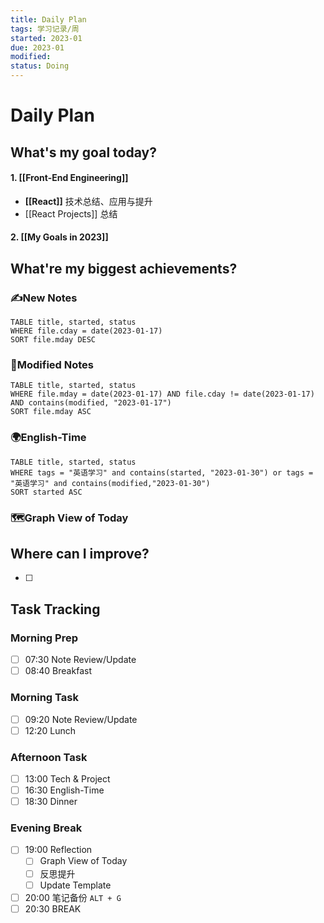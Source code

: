 ```yaml
---
title: Daily Plan
tags: 学习记录/周
started: 2023-01
due: 2023-01
modified: 
status: Doing
---
```

# Daily Plan
## What's my goal today?
#### 1. [[Front-End Engineering]]
- **[[React]]** 技术总结、应用与提升
- [[React Projects]] 总结
#### 2. [[My Goals in 2023]]

## What're my biggest achievements?
### ✍️New Notes
```dataview
TABLE title, started, status
WHERE file.cday = date(2023-01-17)
SORT file.mday DESC
```

### 📝Modified Notes

```dataview
TABLE title, started, status
WHERE file.mday = date(2023-01-17) AND file.cday != date(2023-01-17) AND contains(modified, "2023-01-17")
SORT file.mday ASC
```
### 🌍English-Time
```dataview
TABLE title, started, status
WHERE tags = "英语学习" and contains(started, "2023-01-30") or tags = "英语学习" and contains(modified,"2023-01-30") 
SORT started ASC
```
### 🗺️Graph View of Today

## Where can I improve?
- [ ] 
## Task Tracking
### Morning Prep
- [ ] 07:30 Note Review/Update
- [ ] 08:40 Breakfast
### Morning Task
- [ ] 09:20 Note Review/Update
- [ ] 12:20 Lunch
### Afternoon Task
- [ ] 13:00 Tech & Project
- [ ] 16:30 English-Time
- [ ] 18:30 Dinner
### Evening Break
- [ ] 19:00 Reflection
	- [ ] Graph View of Today
	- [ ] 反思提升
	- [ ] Update Template 
- [ ] 20:00 笔记备份 `ALT + G`
- [ ] 20:30 BREAK